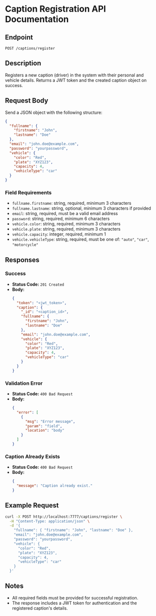 # Caption Registration API Documentation

## Endpoint

`POST /captions/register`

## Description

Registers a new caption (driver) in the system with their personal and vehicle details. Returns a JWT token and the created caption object on success.

## Request Body

Send a JSON object with the following structure:

```json
{
  "fullname": {
    "firstname": "John",
    "lastname": "Doe"
  },
  "email": "john.doe@example.com",
  "password": "yourpassword",
  "vehicle": {
    "color": "Red",
    "plate": "XYZ123",
    "capacity": 4,
    "vehicleType": "car"
  }
}
```

### Field Requirements

- `fullname.firstname`: string, required, minimum 3 characters
- `fullname.lastname`: string, optional, minimum 3 characters if provided
- `email`: string, required, must be a valid email address
- `password`: string, required, minimum 6 characters
- `vehicle.color`: string, required, minimum 3 characters
- `vehicle.plate`: string, required, minimum 3 characters
- `vehicle.capacity`: integer, required, minimum 1
- `vehicle.vehicleType`: string, required, must be one of: `"auto"`, `"car"`, `"motorcycle"`

## Responses

### Success

- **Status Code:** `201 Created`
- **Body:**
  ```json
  {
    "token": "<jwt_token>",
    "caption": {
      "_id": "<caption_id>",
      "fullname": {
        "firstname": "John",
        "lastname": "Doe"
      },
      "email": "john.doe@example.com",
      "vehicle": {
        "color": "Red",
        "plate": "XYZ123",
        "capacity": 4,
        "vehicleType": "car"
      }
    }
  }
  ```

### Validation Error

- **Status Code:** `400 Bad Request`
- **Body:**
  ```json
  {
    "error": [
      {
        "msg": "Error message",
        "param": "field",
        "location": "body"
      }
    ]
  }
  ```

### Caption Already Exists

- **Status Code:** `400 Bad Request`
- **Body:**
  ```json
  {
    "message": "Caption already exist."
  }
  ```

## Example Request

```sh
curl -X POST http://localhost:7777/captions/register \
  -H "Content-Type: application/json" \
  -d '{
    "fullname": { "firstname": "John", "lastname": "Doe" },
    "email": "john.doe@example.com",
    "password": "yourpassword",
    "vehicle": {
      "color": "Red",
      "plate": "XYZ123",
      "capacity": 4,
      "vehicleType": "car"
    }
  }'
```

## Notes

- All required fields must be provided for successful registration.
- The response includes a JWT token for authentication and the registered caption's details.